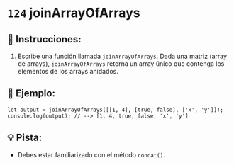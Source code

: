 # `124` joinArrayOfArrays

## 📝 Instrucciones:

1. Escribe una función llamada `joinArrayOfArrays`. Dada una matriz (array de arrays), `joinArrayOfArrays` retorna un array único que contenga los elementos de los arrays anidados.

## 📎 Ejemplo:

```Js
let output = joinArrayOfArrays([[1, 4], [true, false], ['x', 'y']]);
console.log(output); // --> [1, 4, true, false, 'x', 'y']
```

## 💡 Pista:

+ Debes estar familiarizado con el método `concat()`. 
